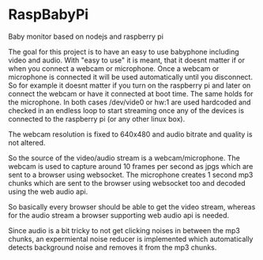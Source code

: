 # RaspBabyPi
Baby monitor based on nodejs and raspberry pi

The goal for this project is to have an easy to use babyphone including video and audio. With "easy to use" it is meant, that it doesnt matter if or when you connect a webcam or microphone. Once a webcam or microphone is connected it will be used automatically until you disconnect. So for example it doesnt matter if you turn on the raspberry pi and later on connect the webcam or have it connected at boot time. The same holds for the microphone. In both cases /dev/vide0 or hw:1 are used hardcoded and checked in an endless loop to start streaming once any of the devices is connected to the raspberry pi (or any other linux box).

The webcam resolution is fixed to 640x480 and audio bitrate and quality is not altered.

So the source of the video/audio stream is a webcam/microphone. The webcam is used to capture around 10 frames per second as jpgs which are sent to a browser using websocket.
The microphone creates 1 second mp3 chunks which are sent to the browser using websocket too and decoded using the web audio api.

So basically every browser should be able to get the video stream, whereas for the audio stream a browser supporting web audio api is needed.

Since audio is a bit tricky to not get clicking noises in between the mp3 chunks, an expermiental noise reducer is implemented which automatically detects background noise and removes it from the mp3 chunks.
